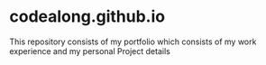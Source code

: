 # codealong.github.io

This repository consists of my portfolio which consists of my work experience and my personal Project details